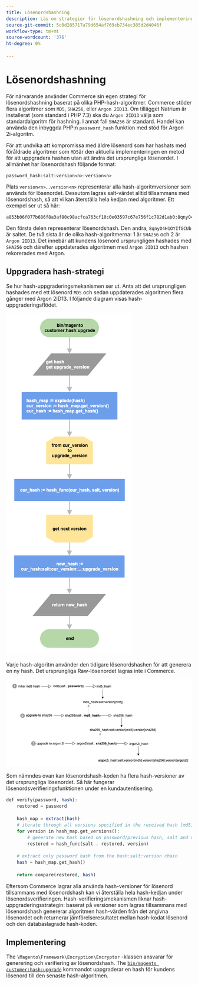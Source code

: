 ```yaml
---
title: Lösenordshashning
description: Läs om strategier för lösenordshashning och implementering.
source-git-commit: 5c0d285717a79d654af769cb734ec385d2d4046f
workflow-type: tm+mt
source-wordcount: '376'
ht-degree: 0%

---
```



# Lösenordshashning

För närvarande använder Commerce sin egen strategi för lösenordshashning baserat på olika PHP-hash-algoritmer. Commerce stöder flera algoritmer som `MD5`, `SHA256`, eller `Argon 2ID13`. Om tillägget Natrium är installerat (som standard i PHP 7.3) ska du `Argon 2ID13` väljs som standardalgoritm för hashning. I annat fall `SHA256` är standard. Handel kan använda den inbyggda PHP:n `password_hash` funktion med stöd för Argon 2i-algoritm.

För att undvika att kompromissa med äldre lösenord som har hashats med föråldrade algoritmer som `MD5`är den aktuella implementeringen en metod för att uppgradera hashen utan att ändra det ursprungliga lösenordet. I allmänhet har lösenordshash följande format:

```text
password_hash:salt:version<n>:version<n>
```

Plats `version<n>`...`version<n>` representerar alla hash-algoritmversioner som används för lösenordet. Dessutom lagras salt-värdet alltid tillsammans med lösenordshash, så att vi kan återställa hela kedjan med algoritmer. Ett exempel ser ut så här:

```text
a853b06f077b686f8a3af80c98acfca763cf10c0e03597c67e756f1c782d1ab0:8qnyO4H1OYIfGCUb:1:2
```

Den första delen representerar lösenordshash. Den andra, `8qnyO4H1OYIfGCUb` är saltet. De två sista är de olika hash-algoritmerna: 1 är `SHA256` och 2 är `Argon 2ID13`. Det innebär att kundens lösenord ursprungligen hashades med `SHA256` och därefter uppdaterades algoritmen med `Argon 2ID13` och hashen rekorerades med Argon.

## Uppgradera hash-strategi

Se hur hash-uppgraderingsmekanismen ser ut. Anta att det ursprungligen hashades med ett lösenord `MD5` och sedan uppdaterades algoritmen flera gånger med Argon 2ID13. I följande diagram visas hash-uppgraderingsflödet.

![Arbetsflöde för uppgradering av hash](../../assets/configuration/hash-upgrade-algorithm.png)

Varje hash-algoritm använder den tidigare lösenordshashen för att generera en ny hash. Det ursprungliga Raw-lösenordet lagras inte i Commerce.

![Hash upgrade strategy](../../assets/configuration/hash-upgrade-strategy.png)

Som nämndes ovan kan lösenordshash-koden ha flera hash-versioner av det ursprungliga lösenordet.
Så här fungerar lösenordsverifieringsfunktionen under en kundautentisering.

```php
def verify(password, hash):
    restored = password

    hash_map = extract(hash)
    # iterate through all versions specified in the received hash [md5, sha256, argon2id13]
    for version in hash_map.get_versions():
        # generate new hash based on password/previous hash, salt and version
        restored = hash_func(salt . restored, version)

    # extract only password hash from the hash:salt:version chain
    hash = hash_map.get_hash()

    return compare(restored, hash)
```

Eftersom Commerce lagrar alla använda hash-versioner för lösenord tillsammans med lösenordshash kan vi återställa hela hash-kedjan under lösenordsverifieringen. Hash-verifieringsmekanismen liknar hash-uppgraderingsstrategin: baserat på versioner som lagras tillsammans med lösenordshash genererar algoritmen hash-värden från det angivna lösenordet och returnerar jämförelseresultatet mellan hash-kodat lösenord och den databaslagrade hash-koden.

## Implementering

The `\Magento\Framework\Encryption\Encryptor` -klassen ansvarar för generering och verifiering av lösenordshash. The [`bin/magento customer:hash:upgrade`](https://devdocs.magento.com/guides/v2.4/reference/cli/magento.html#customerhashupgrade) kommandot uppgraderar en hash för kundens lösenord till den senaste hash-algoritmen.
